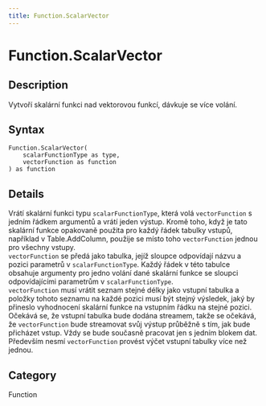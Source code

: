 ```yaml
---
title: Function.ScalarVector
---
```


# Function.ScalarVector


## Description

Vytvoří skalární funkci nad vektorovou funkcí, dávkuje se více volání.


## Syntax

```powerquery
Function.ScalarVector(
    scalarFunctionType as type,
    vectorFunction as function
) as function
```


## Details

Vrátí skalární funkci typu <code>scalarFunctionType</code>, která volá <code>vectorFunction</code> s jedním řádkem argumentů a vrátí jeden výstup. Kromě toho, když je tato skalární funkce opakovaně použita pro každý řádek tabulky vstupů, například v Table.AddColumn, použije se místo toho <code>vectorFunction</code> jednou pro všechny vstupy.<br /><code>vectorFunction</code> se předá jako tabulka, jejíž sloupce odpovídají názvu a pozici parametrů v <code>scalarFunctionType</code>. Každý řádek v této tabulce obsahuje argumenty pro jedno volání dané skalární funkce se sloupci odpovídajícími parametrům v <code>scalarFunctionType</code>.<br /><code>vectorFunction</code> musí vrátit seznam stejné délky jako vstupní tabulka a položky tohoto seznamu na každé pozici musí být stejný výsledek, jaký by přineslo vyhodnocení skalární funkce na vstupním řádku na stejné pozici.<br />Očekává se, že vstupní tabulka bude dodána streamem, takže se očekává, že <code>vectorFunction</code> bude streamovat svůj výstup průběžně s tím, jak bude přicházet vstup. Vždy se bude současně pracovat jen s jedním blokem dat. Především nesmí <code>vectorFunction</code> provést výčet vstupní tabulky více než jednou.<br />



## Category
Function
